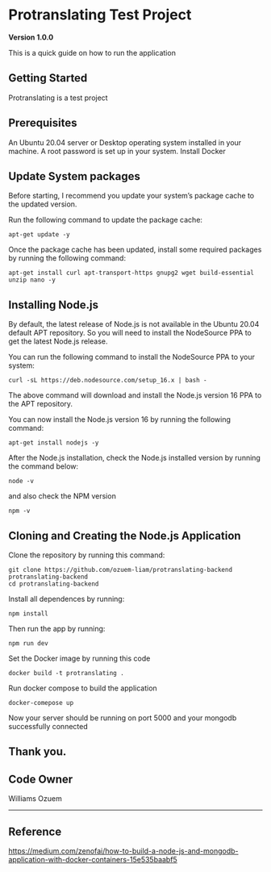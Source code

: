 # Protranslating Test Project

**Version 1.0.0**

This is a quick guide on how to run the application

## Getting Started

Protranslating is a test project

## Prerequisites

An Ubuntu 20.04 server or Desktop operating system installed in your machine.
A root password is set up in your system.
Install Docker

## Update System packages

Before starting, I recommend you update your system’s package cache to the updated version.

Run the following command to update the package cache:

```
apt-get update -y
```

Once the package cache has been updated, install some required packages by running the following command:

```
apt-get install curl apt-transport-https gnupg2 wget build-essential unzip nano -y
```

## Installing Node.js

By default, the latest release of Node.js is not available in the Ubuntu 20.04 default APT repository. So you will need to install the NodeSource PPA to get the latest Node.js release.

You can run the following command to install the NodeSource PPA to your system:

```
curl -sL https://deb.nodesource.com/setup_16.x | bash -
```

The above command will download and install the Node.js version 16 PPA to the APT repository.

You can now install the Node.js version 16 by running the following command:

```
apt-get install nodejs -y
```

After the Node.js installation, check the Node.js installed version by running the command below:

```
node -v
```

and also check the NPM version

```
npm -v
```

## Cloning and Creating the Node.js Application

Clone the repository by running this command:

```
git clone https://github.com/ozuem-liam/protranslating-backend protranslating-backend
cd protranslating-backend
```

Install all dependences by running:

```
npm install
```

Then run the app by running:

```
npm run dev
```

Set the Docker image by running this code

```
docker build -t protranslating .
```

Run docker compose to build the application

```
docker-comepose up
```

Now your server should be running on port 5000
and your mongodb successfully connected

## Thank you.

## Code Owner

Williams Ozuem

---

## Reference

https://medium.com/zenofai/how-to-build-a-node-js-and-mongodb-application-with-docker-containers-15e535baabf5
